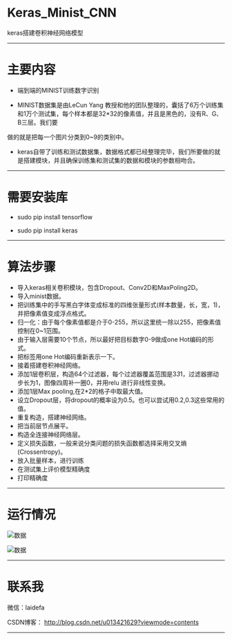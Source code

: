 # Keras_Minist_CNN
keras搭建卷积神经网络模型

----------------------------------------------------------------------------------------------------------------------------------------
# 主要内容

- 端到端的MINIST训练数字识别

- MINIST数据集是由LeCun Yang 教授和他的团队整理的，囊括了6万个训练集和1万个测试集，每个样本都是32*32的像素值，并且是黑色的，没有R、G、B三层。我们要

做的就是把每一个图片分类到0~9的类别中。

- keras自带了训练和测试数据集，数据格式都已经整理完毕，我们所要做的就是搭建模块，并且确保训练集和测试集的数据和模块的参数相吻合。

----------------------------------------------------------------------------------------------------------------------------------------

# 需要安装库

- sudo pip install tensorflow

- sudo pip install keras

----------------------------------------------------------------------------------------------------------------------------------------

# 算法步骤

- 导入keras相关卷积模块，包含Dropout、Conv2D和MaxPoling2D。
- 导入minist数据。
- 把训练集中的手写黑白字体变成标准的四维张量形式(样本数量，长，宽，1)，并把像素值变成浮点格式。
- 归一化：由于每个像素值都是介于0-255，所以这里统一除以255，把像素值控制在0~1范围。
- 由于输入层需要10个节点，所以最好把目标数字0-9做成one Hot编码的形式。
- 把标签用one Hot编码重新表示一下。
- 接着搭建卷积神经网络。
- 添加1层卷积层，构造64个过滤器，每个过滤器覆盖范围是3*3*1，过滤器挪动步长为1，图像四周补一圈0，并用relu 进行非线性变换。
- 添加1层Max pooling,在2*2的格子中取最大值。
- 设立Dropout层，将dropout的概率设为0.5。也可以尝试用0.2,0.3这些常用的值。
- 重复构造，搭建神经网络。
- 把当前层节点展平。
- 构造全连接神经网络层。
- 定义损失函数，一般来说分类问题的损失函数都选择采用交叉熵(Crossentropy)。
- 放入批量样本，进行训练
- 在测试集上评价模型精确度
- 打印精确度

----------------------------------------------------------------------------------------------------------------------------------------
# 运行情况

![数据](https://github.com/laidefa/Keras_Minist_CNN/raw/master/resource/1.png)


![数据](https://github.com/laidefa/Keras_Minist_CNN/raw/master/resource/2.png)

----------------------------------------------------------------------------------------------------------------------------------------

# 联系我

微信：laidefa

CSDN博客： http://blog.csdn.net/u013421629?viewmode=contents

----------------------------------------------------------------------------------------------------------------------------------------























